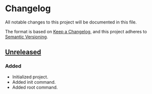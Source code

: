 # Changelog
All notable changes to this project will be documented in this file.

The format is based on [Keep a Changelog](https://keepachangelog.com/en/1.0.0/),
and this project adheres to [Semantic Versioning](https://semver.org/spec/v2.0.0.html).

## [Unreleased]
### Added
- Initialized project.
- Added init command.
- Added root command.

[Unreleased]: https://github.com/olivierlacan/keep-a-changelog/compare/v1.0.0-rc0...HEAD